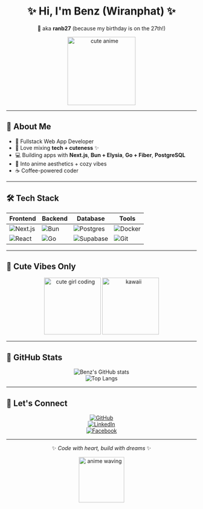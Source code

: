<!-- Profile Banner -->
<div align="center">

# ✨ Hi, I'm **Benz** (Wiranphat) ✨  
💖 aka **ranb27** (because my birthday is on the 27th!)  

<img src="https://media.tenor.com/vfUMm4t0T-sAAAAi/cute-anime-girl.gif" width="180" alt="cute anime" />

</div>

---

## 🌸 About Me
- 🎀 Fullstack Web App Developer  
- 🌈 Love mixing **tech + cuteness** ✨  
- 💻 Building apps with **Next.js**, **Bun + Elysia**, **Go + Fiber**, **PostgreSQL**  
- 🐰 Into anime aesthetics + cozy vibes  
- ☕ Coffee-powered coder  

---

## 🛠️ Tech Stack

<div align="center">

| Frontend | Backend | Database | Tools |
|----------|---------|----------|-------|
| ![Next.js](https://skillicons.dev/icons?i=nextjs) | ![Bun](https://skillicons.dev/icons?i=bun) | ![Postgres](https://skillicons.dev/icons?i=postgres) | ![Docker](https://skillicons.dev/icons?i=docker) |
| ![React](https://skillicons.dev/icons?i=react) | ![Go](https://skillicons.dev/icons?i=go) | ![Supabase](https://skillicons.dev/icons?i=supabase) | ![Git](https://skillicons.dev/icons?i=git) |

</div>

---

## 🌟 Cute Vibes Only
<div align="center">
  <img src="https://media.tenor.com/-7jV2cxN3jEAAAAi/chibi-anime.gif" width="150" alt="cute girl coding" />
  <img src="https://media.tenor.com/Izh7gG8aDhoAAAAi/kawaii.gif" width="150" alt="kawaii" />
</div>

---

## 🐾 GitHub Stats

<div align="center">

![Benz's GitHub stats](https://github-readme-stats.vercel.app/api?username=ranb27&show_icons=true&theme=tokyonight&hide_border=true)  
![Top Langs](https://github-readme-stats.vercel.app/api/top-langs/?username=ranb27&layout=compact&theme=tokyonight&hide_border=true)

</div>

---

## 💌 Let's Connect  
<div align="center">

[![GitHub](https://img.shields.io/badge/-GitHub-181717?logo=github&logoColor=fff&style=for-the-badge)](https://github.com/ranb27)  
[![LinkedIn](https://img.shields.io/badge/-LinkedIn-0077B5?logo=linkedin&logoColor=fff&style=for-the-badge)](in/wiranphat-moolmee-509535304)  
[![Facebook](https://img.shields.io/badge/-Facebook-1877F2?logo=facebook&logoColor=fff&style=for-the-badge)](profile.php?id=100011373668186)  

</div>

---

<div align="center">

✨ _Code with heart, build with dreams_ ✨  

<img src="[https://media.tenor.com/5J3jJH6Rrs8AAAAi/cute-anime-anime.gif](https://kr.pinterest.com/pin/660692207866127647/)" width="120" alt="anime waving" />

</div>
